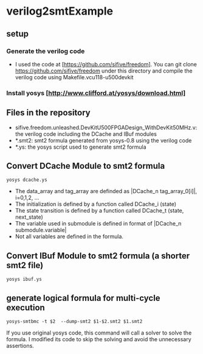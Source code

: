 # verilog2smtExample

## setup 
### Generate the verilog code 
* I used the code at [https://github.com/sifive/freedom]. 
You can git clone https://github.com/sifive/freedom under this directory and compile the verilog code using Makefile.vcu118-u500devkit

### Install yosys [http://www.clifford.at/yosys/download.html]

## Files in the repository
* sifive.freedom.unleashed.DevKitU500FPGADesign_WithDevKit50MHz.v: the verilog code including the DCache and IBuf modules
* *.smt2: smt2 formula generated from yosys-0.8 using the verilog code 
* *.ys: the yosys script used to generate smt2 formula

## Convert DCache Module to smt2 formula
`yosys dcache.ys`

* The data_array and tag_array are definded as |DCache_n tag_array_0[i]|, i=0,1,2, ...
* The initialization is defined by a function called DCache_i (state)
* The state transition is defined by a function called DCache_t (state, next_state)
* The variable used in submodule is defined in format of |DCache_n submodule.variable|
* Not all variables are defined in the formula.

## Convert IBuf Module to smt2 formula (a shorter smt2 file)
`yosys ibuf.ys`

## generate logical formula for multi-cycle execution
`yosys-smtbmc -t $2  --dump-smt2 $1-$2.smt2 $1.smt2`

If you use original yosys code, this command will call a solver to solve the formula. I modified its code to skip the solving and avoid the unnecessary assertions. 
